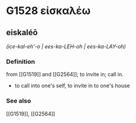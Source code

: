 # G1528 εἰσκαλέω

## eiskaléō

_(ice-kal-eh'-o | ees-ka-LEH-oh | ees-ka-LAY-oh)_

### Definition

from [[G1519]] and [[G2564]]; to invite in; call in.

- to call into one's self, to invite in to one's house

### See also

[[G1519]], [[G2564]]

